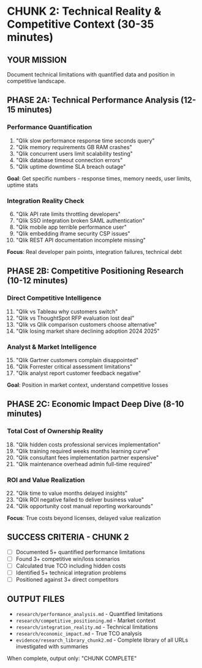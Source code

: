 # CHUNK 2: Technical Reality & Competitive Context (30-35 minutes)

## YOUR MISSION
Document technical limitations with quantified data and position in competitive landscape.

## PHASE 2A: Technical Performance Analysis (12-15 minutes)

### Performance Quantification
1. "Qlik slow performance response time seconds query"
2. "Qlik memory requirements GB RAM crashes"
3. "Qlik concurrent users limit scalability testing"
4. "Qlik database timeout connection errors"
5. "Qlik uptime downtime SLA breach outage"

**Goal**: Get specific numbers - response times, memory needs, user limits, uptime stats

### Integration Reality Check
6. "Qlik API rate limits throttling developers"
7. "Qlik SSO integration broken SAML authentication"
8. "Qlik mobile app terrible performance user"
9. "Qlik embedding iframe security CSP issues"
10. "Qlik REST API documentation incomplete missing"

**Focus**: Real developer pain points, integration failures, technical debt

## PHASE 2B: Competitive Positioning Research (10-12 minutes)

### Direct Competitive Intelligence
11. "Qlik vs Tableau why customers switch"
12. "Qlik vs ThoughtSpot RFP evaluation lost deal"
13. "Qlik vs Qlik comparison customers choose alternative"
14. "Qlik losing market share declining adoption 2024 2025"

### Analyst & Market Intelligence
15. "Qlik Gartner customers complain disappointed"
16. "Qlik Forrester critical assessment limitations"
17. "Qlik analyst report customer feedback negative"

**Goal**: Position in market context, understand competitive losses

## PHASE 2C: Economic Impact Deep Dive (8-10 minutes)

### Total Cost of Ownership Reality
18. "Qlik hidden costs professional services implementation"
19. "Qlik training required weeks months learning curve"
20. "Qlik consultant fees implementation partner expensive"
21. "Qlik maintenance overhead admin full-time required"

### ROI and Value Realization
22. "Qlik time to value months delayed insights"
23. "Qlik ROI negative failed to deliver business value"
24. "Qlik opportunity cost manual reporting workarounds"

**Focus**: True costs beyond licenses, delayed value realization

## SUCCESS CRITERIA - CHUNK 2
- [ ] Documented 5+ quantified performance limitations
- [ ] Found 3+ competitive win/loss scenarios
- [ ] Calculated true TCO including hidden costs
- [ ] Identified 5+ technical integration problems
- [ ] Positioned against 3+ direct competitors

## OUTPUT FILES
- `research/performance_analysis.md` - Quantified limitations
- `research/competitive_positioning.md` - Market context
- `research/integration_reality.md` - Technical limitations
- `research/economic_impact.md` - True TCO analysis
- `evidence/research_library_chunk2.md` - Complete library of all URLs investigated with summaries

When complete, output only: "CHUNK COMPLETE"